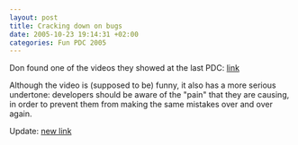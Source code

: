 ```yaml
---
layout: post
title: Cracking down on bugs
date: 2005-10-23 19:14:31 +02:00
categories: Fun PDC 2005
---
```

<P>Don found one of the videos they showed at the last PDC: <A href="http://pluralsight.com/blogs/dbox/archive/2005/10/22/15791.aspx">link</A></P>
<P>Although the video is (supposed to be) funny, it also has a more serious undertone: developers should be aware of the "pain" that they are causing, in order to prevent them from making the same mistakes over and over again.</P>
<P>Update: <A href="http://www.updatexp.com/we-share-your-pain.html">new link</A></P>
